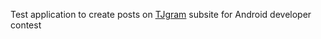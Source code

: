 Test application to create posts on [TJgram](https://tjournal.ru/photo) subsite for Android developer contest
